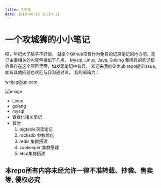```yaml
---
title: 关于我
date: 2019-06-13 15:14:11
---
```


# 一个攻城狮的小小笔记

哎，年纪大了脑子不好使， 就拿个Github项目作为免费的记录笔记的地方吧，笔记主要相关的内容包括如下几点， Mysql, Linux, Java, Golang 
我所有的笔记都会保存在这个项目里面，如发现笔记中有误， 欢迎来我的Github repo提交issue, 如有其他问题也欢迎与我沟通讨论， 我的邮箱为：

[winjeg@qq.com](mailto:winjeg@qq.com)

![image](https://user-images.githubusercontent.com/7270177/71637791-210e9680-2c88-11ea-8dd3-06f6ccf2f10a.png)

- Linux 
- golang
- mysql
- 容器化相关笔记
- 其他
    1. bigtable阅读笔记
    2. rocksdb 参数优化
    3. redis 集群搭建
    4. zookeeper 集群搭建
    5. etcd集群搭建

## 本repo所有内容未经允许一律不准转载、抄袭、售卖等, 侵权必究
